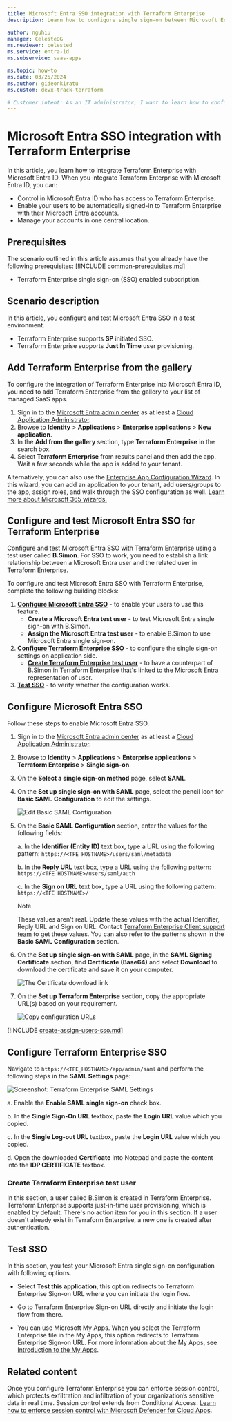 ```yaml
---
title: Microsoft Entra SSO integration with Terraform Enterprise
description: Learn how to configure single sign-on between Microsoft Entra ID and Terraform Enterprise.

author: nguhiu
manager: CelesteDG
ms.reviewer: celested
ms.service: entra-id
ms.subservice: saas-apps

ms.topic: how-to
ms.date: 03/25/2024
ms.author: gideonkiratu
ms.custom: devx-track-terraform

# Customer intent: As an IT administrator, I want to learn how to configure single sign-on between Microsoft Entra ID and Terraform Enterprise so that I can control who has access to Terraform Enterprise, enable automatic sign-in with Microsoft Entra accounts, and manage my accounts in one central location.
---
```


# Microsoft Entra SSO integration with Terraform Enterprise

In this article,  you learn how to integrate Terraform Enterprise with Microsoft Entra ID. When you integrate Terraform Enterprise with Microsoft Entra ID, you can:

* Control in Microsoft Entra ID who has access to Terraform Enterprise.
* Enable your users to be automatically signed-in to Terraform Enterprise with their Microsoft Entra accounts.
* Manage your accounts in one central location.

## Prerequisites
The scenario outlined in this article assumes that you already have the following prerequisites:
[!INCLUDE [common-prerequisites.md](~/identity/saas-apps/includes/common-prerequisites.md)]
* Terraform Enterprise single sign-on (SSO) enabled subscription.

## Scenario description

In this article,  you configure and test Microsoft Entra SSO in a test environment.

* Terraform Enterprise supports **SP** initiated SSO.
* Terraform Enterprise supports **Just In Time** user provisioning.

## Add Terraform Enterprise from the gallery

To configure the integration of Terraform Enterprise into Microsoft Entra ID, you need to add Terraform Enterprise from the gallery to your list of managed SaaS apps.

1. Sign in to the [Microsoft Entra admin center](https://entra.microsoft.com) as at least a [Cloud Application Administrator](~/identity/role-based-access-control/permissions-reference.md#cloud-application-administrator).
1. Browse to **Identity** > **Applications** > **Enterprise applications** > **New application**.
1. In the **Add from the gallery** section, type **Terraform Enterprise** in the search box.
1. Select **Terraform Enterprise** from results panel and then add the app. Wait a few seconds while the app is added to your tenant.

 Alternatively, you can also use the [Enterprise App Configuration Wizard](https://portal.office.com/AdminPortal/home?Q=Docs#/azureadappintegration). In this wizard, you can add an application to your tenant, add users/groups to the app, assign roles, and walk through the SSO configuration as well. [Learn more about Microsoft 365 wizards.](/microsoft-365/admin/misc/azure-ad-setup-guides)

<a name='configure-and-test-azure-ad-sso-for-terraform-enterprise'></a>

## Configure and test Microsoft Entra SSO for Terraform Enterprise

Configure and test Microsoft Entra SSO with Terraform Enterprise using a test user called **B.Simon**. For SSO to work, you need to establish a link relationship between a Microsoft Entra user and the related user in Terraform Enterprise.

To configure and test Microsoft Entra SSO with Terraform Enterprise, complete the following building blocks:

1. **[Configure Microsoft Entra SSO](#configure-azure-ad-sso)** - to enable your users to use this feature.
    * **Create a Microsoft Entra test user** - to test Microsoft Entra single sign-on with B.Simon.
    * **Assign the Microsoft Entra test user** - to enable B.Simon to use Microsoft Entra single sign-on.
1. **[Configure Terraform Enterprise SSO](#configure-terraform-enterprise-sso)** - to configure the single sign-on settings on application side.
    * **[Create Terraform Enterprise test user](#create-terraform-enterprise-test-user)** - to have a counterpart of B.Simon in Terraform Enterprise that's linked to the Microsoft Entra representation of user.
1. **[Test SSO](#test-sso)** - to verify whether the configuration works.

<a name='configure-azure-ad-sso'></a>

## Configure Microsoft Entra SSO

Follow these steps to enable Microsoft Entra SSO.

1. Sign in to the [Microsoft Entra admin center](https://entra.microsoft.com) as at least a [Cloud Application Administrator](~/identity/role-based-access-control/permissions-reference.md#cloud-application-administrator).
1. Browse to **Identity** > **Applications** > **Enterprise applications** > **Terraform Enterprise** > **Single sign-on**.
1. On the **Select a single sign-on method** page, select **SAML**.
1. On the **Set up single sign-on with SAML** page, select the pencil icon for **Basic SAML Configuration** to edit the settings.

   ![Edit Basic SAML Configuration](common/edit-urls.png)

1. On the **Basic SAML Configuration** section, enter the values for the following fields:

	a. In the **Identifier (Entity ID)** text box, type a URL using the following pattern:
    `https://<TFE HOSTNAME>/users/saml/metadata`

    b. In the **Reply URL** text box, type a URL using the following pattern:
    `https://<TFE HOSTNAME>/users/saml/auth`

	c. In the **Sign on URL** text box, type a URL using the following pattern:
    `https://<TFE HOSTNAME>/`

	> [!NOTE]
	> These values aren't real. Update these values with the actual Identifier, Reply URL and Sign on URL. Contact [Terraform Enterprise Client support team](https://support.hashicorp.com) to get these values. You can also refer to the patterns shown in the **Basic SAML Configuration** section.

1. On the **Set up single sign-on with SAML** page, in the **SAML Signing Certificate** section,  find **Certificate (Base64)** and select **Download** to download the certificate and save it on your computer.

	![The Certificate download link](common/certificatebase64.png)

1. On the **Set up Terraform Enterprise** section, copy the appropriate URL(s) based on your requirement.

	![Copy configuration URLs](common/copy-configuration-urls.png)

<a name='create-an-azure-ad-test-user'></a>

[!INCLUDE [create-assign-users-sso.md](~/identity/saas-apps/includes/create-assign-users-sso.md)]

## Configure Terraform Enterprise SSO

Navigate to `https://<TFE_HOSTNAME>/app/admin/saml` and perform the following steps in the **SAML Settings** page:

![Screenshot: Terraform Enterprise SAML Settings](./media/terraform-enterprise-tutorial/sso-aad-saml-tfe-saml-settings.png)

a. Enable the **Enable SAML single sign-on** check box.

b. In the **Single Sign-On URL** textbox, paste the **Login URL** value which you copied.

c. In the **Single Log-out URL** textbox, paste the **Login URL** value which you copied.

d. Open the downloaded **Certificate** into Notepad and paste the content into the **IDP CERTIFICATE** textbox.

### Create Terraform Enterprise test user

In this section, a user called B.Simon is created in Terraform Enterprise. Terraform Enterprise supports just-in-time user provisioning, which is enabled by default. There's no action item for you in this section. If a user doesn't already exist in Terraform Enterprise, a new one is created after authentication.

## Test SSO

In this section, you test your Microsoft Entra single sign-on configuration with following options. 

* Select **Test this application**, this option redirects to Terraform Enterprise Sign-on URL where you can initiate the login flow. 

* Go to Terraform Enterprise Sign-on URL directly and initiate the login flow from there.

* You can use Microsoft My Apps. When you select the Terraform Enterprise tile in the My Apps, this option redirects to Terraform Enterprise Sign-on URL. For more information about the My Apps, see [Introduction to the My Apps](https://support.microsoft.com/account-billing/sign-in-and-start-apps-from-the-my-apps-portal-2f3b1bae-0e5a-4a86-a33e-876fbd2a4510).

## Related content

Once you configure Terraform Enterprise you can enforce session control, which protects exfiltration and infiltration of your organization’s sensitive data in real time. Session control extends from Conditional Access. [Learn how to enforce session control with Microsoft Defender for Cloud Apps](/cloud-app-security/proxy-deployment-any-app).
